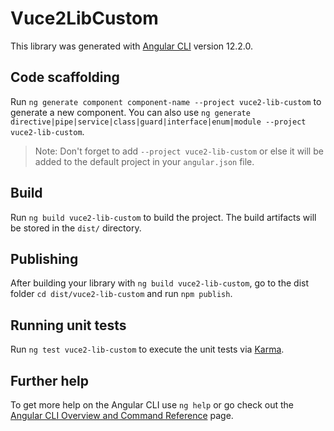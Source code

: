 # Vuce2LibCustom

This library was generated with [Angular CLI](https://github.com/angular/angular-cli) version 12.2.0.

## Code scaffolding

Run `ng generate component component-name --project vuce2-lib-custom` to generate a new component. You can also use `ng generate directive|pipe|service|class|guard|interface|enum|module --project vuce2-lib-custom`.
> Note: Don't forget to add `--project vuce2-lib-custom` or else it will be added to the default project in your `angular.json` file. 

## Build

Run `ng build vuce2-lib-custom` to build the project. The build artifacts will be stored in the `dist/` directory.

## Publishing

After building your library with `ng build vuce2-lib-custom`, go to the dist folder `cd dist/vuce2-lib-custom` and run `npm publish`.

## Running unit tests

Run `ng test vuce2-lib-custom` to execute the unit tests via [Karma](https://karma-runner.github.io).

## Further help

To get more help on the Angular CLI use `ng help` or go check out the [Angular CLI Overview and Command Reference](https://angular.io/cli) page.
